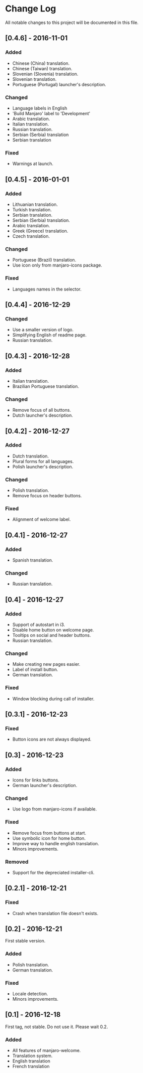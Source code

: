 # Change Log
All notable changes to this project will be documented in this file.

## [0.4.6] - 2016-11-01
### Added
- Chinese (China) translation.
- Chinese (Taiwan) translation.
- Slovenian (Slovenia) translation.
- Slovenian translation.
- Portuguese (Portugal) launcher's description.

### Changed
- Language labels in English
- 'Build Manjaro' label to 'Development'
- Arabic translation.
- Italian translation.
- Russian translation.
- Serbian (Serbia) translation
- Serbian translation

### Fixed
- Warnings at launch.

## [0.4.5] - 2016-01-01
### Added
- Lithuanian translation.
- Turkish translation.
- Serbian translation.
- Serbian (Serbia) translation.
- Arabic translation.
- Greek (Greece) translation.
- Czech translation.

### Changed
- Portuguese (Brazil) translation.
- Use icon only from manjaro-icons package.

### Fixed
- Languages names in the selector.

## [0.4.4] - 2016-12-29
### Changed
- Use a smaller version of logo.
- Simplifying English of readme page.
- Russian translation.

## [0.4.3] - 2016-12-28
### Added
- Italian translation.
- Brazilian Portuguese translation.

### Changed
- Remove focus of all buttons.
- Dutch launcher's description.

## [0.4.2] - 2016-12-27
### Added
- Dutch translation.
- Plural forms for all languages.
- Polish launcher's description.

### Changed
- Polish translation.
- Remove focus on header buttons.

### Fixed
- Alignment of welcome label.

## [0.4.1] - 2016-12-27
### Added
- Spanish translation.

### Changed
- Russian translation.

## [0.4] - 2016-12-27
### Added
- Support of autostart in i3.
- Disable home button on welcome page.
- Tooltips on social and header buttons.
- Russian translation.

### Changed
- Make creating new pages easier.
- Label of install button.
- German translation.

### Fixed
- Window blocking during call of installer.

## [0.3.1] - 2016-12-23
### Fixed
- Button icons are not always displayed.

## [0.3] - 2016-12-23
### Added
- Icons for links buttons.
- German launcher's description.

### Changed
- Use logo from manjaro-icons if available.

### Fixed
- Remove focus from buttons at start.
- Use symbolic icon for home button.
- Improve way to handle english translation.
- Minors improvements.

### Removed
- Support for the depreciated installer-cli.

## [0.2.1] - 2016-12-21
### Fixed
- Crash when translation file doesn't exists.

## [0.2] - 2016-12-21
First stable version.
### Added
- Polish translation.
- German translation.

### Fixed
- Locale detection.
- Minors improvements.

## [0.1] - 2016-12-18
First tag, not stable. Do not use it. Please wait 0.2.
### Added
- All features of manjaro-welcome.
- Translation system.
- English translation
- French translation
